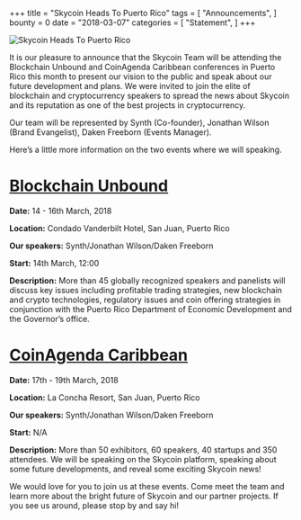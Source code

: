 +++
title = "Skycoin Heads To Puerto Rico"
tags = [ "Announcements", ]
bounty = 0
date = "2018-03-07"
categories = [ "Statement", ]
+++

![Skycoin Heads To Puerto Rico](https://cdn.discordapp.com/attachments/415262336782303232/421119490399404033/twitter-puertorico.png)

It is our pleasure to announce that the Skycoin Team will be attending the Blockchain Unbound and CoinAgenda Caribbean conferences in Puerto Rico this month to present our vision to the public and speak about our future development and plans. We were invited to join the elite of blockchain and cryptocurrency speakers to spread the news about Skycoin and its reputation as one of the best projects in cryptocurrency.

Our team will be represented by Synth (Co-founder), Jonathan Wilson (Brand Evangelist), Daken Freeborn (Events Manager).

Here’s a little more information on the two events where we will speaking.



# [Blockchain Unbound](https://blockchainunbound.com/)
**Date:** 14 - 16th March, 2018

**Location:** Condado Vanderbilt Hotel, San Juan, Puerto Rico

**Our speakers:** Synth/Jonathan Wilson/Daken Freeborn

**Start:** 14th March, 12:00

**Description:**  More than 45 globally recognized speakers and panelists will discuss key issues including profitable trading strategies, new blockchain and crypto technologies, regulatory issues and coin offering strategies in conjunction with the Puerto Rico Department of Economic Development and the Governor’s office.


# [CoinAgenda Caribbean](https://coinagenda.com/)
**Date:** 17th - 19th March, 2018

**Location:** La Concha Resort, San Juan, Puerto Rico

**Our speakers:** Synth/Jonathan Wilson/Daken Freeborn

**Start:** N/A

**Description:** More than 50 exhibitors, 60 speakers, 40 startups and 350 attendees. We will be speaking on the Skycoin platform, speaking about some future developments, and reveal some exciting Skycoin news!

We would love for you to join us at these events. Come meet the team and learn more about the bright future of Skycoin and our partner projects. If you see us around, please stop by and say hi!
